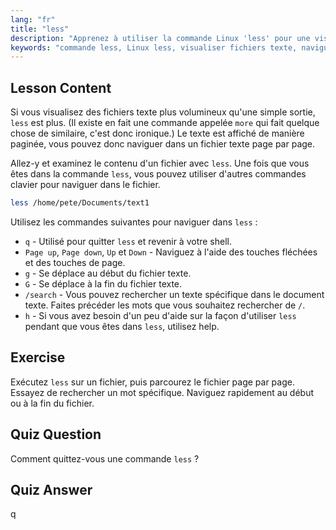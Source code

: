 ```yaml
---
lang: "fr"
title: "less"
description: "Apprenez à utiliser la commande Linux 'less' pour une visualisation et une navigation efficaces des fichiers texte. Maîtrisez la pagination, la recherche et la sortie avec ce guide convivial pour débutants."
keywords: "commande less, Linux less, visualiser fichiers texte, naviguer fichiers, tutoriel Linux, Linux débutant, guide Linux"
---
```


## Lesson Content

Si vous visualisez des fichiers texte plus volumineux qu'une simple sortie, `less` est plus. (Il existe en fait une commande appelée `more` qui fait quelque chose de similaire, c'est donc ironique.) Le texte est affiché de manière paginée, vous pouvez donc naviguer dans un fichier texte page par page.

Allez-y et examinez le contenu d'un fichier avec `less`. Une fois que vous êtes dans la commande `less`, vous pouvez utiliser d'autres commandes clavier pour naviguer dans le fichier.

```bash
less /home/pete/Documents/text1
```

Utilisez les commandes suivantes pour naviguer dans `less` :

- `q` - Utilisé pour quitter `less` et revenir à votre shell.
- `Page up`, `Page down`, `Up` et `Down` - Naviguez à l'aide des touches fléchées et des touches de page.
- `g` - Se déplace au début du fichier texte.
- `G` - Se déplace à la fin du fichier texte.
- `/search` - Vous pouvez rechercher un texte spécifique dans le document texte. Faites précéder les mots que vous souhaitez rechercher de `/`.
- `h` - Si vous avez besoin d'un peu d'aide sur la façon d'utiliser `less` pendant que vous êtes dans `less`, utilisez help.

## Exercise

Exécutez `less` sur un fichier, puis parcourez le fichier page par page. Essayez de rechercher un mot spécifique. Naviguez rapidement au début ou à la fin du fichier.

## Quiz Question

Comment quittez-vous une commande `less` ?

## Quiz Answer

q
